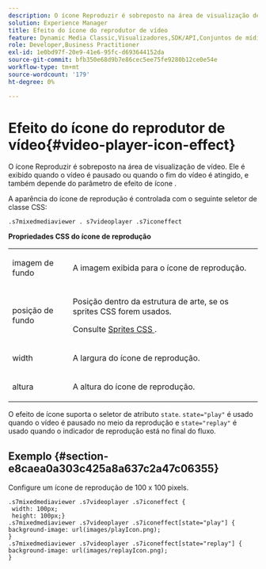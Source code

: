 ```yaml
---
description: O ícone Reproduzir é sobreposto na área de visualização de vídeo. Ele é exibido quando o vídeo é pausado ou quando o fim do vídeo é atingido, e também depende do parâmetro de efeito de ícone .
solution: Experience Manager
title: Efeito do ícone do reprodutor de vídeo
feature: Dynamic Media Classic,Visualizadores,SDK/API,Conjuntos de mídia mista
role: Developer,Business Practitioner
exl-id: 1e0bd97f-20e9-41e6-95fc-d693644152da
source-git-commit: bfb350e68d9b7e86cec5ee75fe9280b12ce0e54e
workflow-type: tm+mt
source-wordcount: '179'
ht-degree: 0%

---
```


# Efeito do ícone do reprodutor de vídeo{#video-player-icon-effect}

O ícone Reproduzir é sobreposto na área de visualização de vídeo. Ele é exibido quando o vídeo é pausado ou quando o fim do vídeo é atingido, e também depende do parâmetro de efeito de ícone .

<!--<a id="section_061E550C1C1D4DB2BD663A898895B38C"></a>-->

A aparência do ícone de reprodução é controlada com o seguinte seletor de classe CSS:

```
.s7mixedmediaviewer . s7videoplayer .s7iconeffect
```

**Propriedades CSS do ícone de reprodução**

<table id="table_C48C56E696304C9BAFEE71BA9EA9A174"> 
 <tbody> 
  <tr> 
   <td colname="col1"> <p> <span class="codeph"> imagem de fundo  </span> </p> </td> 
   <td colname="col2"> <p> A imagem exibida para o ícone de reprodução. </p> </td> 
  </tr> 
  <tr> 
   <td colname="col1"> <p> <span class="codeph"> posição de fundo  </span> </p> </td> 
   <td colname="col2"> <p> Posição dentro da estrutura de arte, se os sprites CSS forem usados. </p> <p>Consulte <a href="../../../c-html5-s7-aem-asset-viewers/c-html5-mixedmedia-viewer-about/c-html5-mixedmedia-viewer-customizingviewer/c-html5-mixedmedia-viewer-customizingviewer.md#section-209a43dfbddf4fc589e79cddaf233f50" format="dita" scope="local"> Sprites CSS </a>. </p> </td> 
  </tr> 
  <tr> 
   <td colname="col1"> <p> <span class="codeph"> width </span> </p> </td> 
   <td colname="col2"> <p> A largura do ícone de reprodução. </p> </td> 
  </tr> 
  <tr> 
   <td colname="col1"> <p> <span class="codeph"> altura  </span> </p> </td> 
   <td colname="col2"> <p>A altura do ícone de reprodução. </p> </td> 
  </tr> 
 </tbody> 
</table>

O efeito de ícone suporta o seletor de atributo `state`. `state="play"` é usado quando o vídeo é pausado no meio da reprodução e  `state="replay"` é usado quando o indicador de reprodução está no final do fluxo.

## Exemplo {#section-e8caea0a303c425a8a637c2a47c06355}

Configure um ícone de reprodução de 100 x 100 pixels.

```
.s7mixedmediaviewer .s7videoplayer .s7iconeffect { 
 width: 100px; 
 height: 100px;} 
.s7mixedmediaviewer .s7videoplayer .s7iconeffect[state="play"] { 
background-image: url(images/playIcon.png); 
} 
.s7mixedmediaviewer .s7videoplayer .s7iconeffect[state="replay"] { 
background-image: url(images/replayIcon.png); 
}
```
